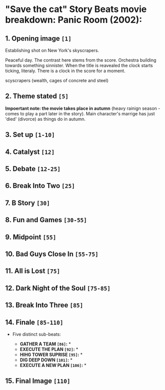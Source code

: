 # "Save the cat" Story Beats movie breakdown: Panic Room (2002):

## 1. **Opening image `[1]`**

Establishing shot on New York's skyscrapers.

Peaceful day. The contrast here stems from the score. Orchestra building towards something sinnister. When the title is reavealed the clock starts ticking, literaly. There is a clock in the score for a moment.

scyscrapers (wealth, cages of concrete and steel)


## 2. **Theme stated `[5]`**

**Impoertant note: the movie takes place in autumn** (heavy rainign season - comes to play a part later in the story). Main character's marrige has just 'died' (divorce) as things do in autumn.


## 3. **Set up `[1-10]`**


## 4. **Catalyst `[12]`**


## 5. **Debate `[12-25]`**


## 6. **Break Into Two `[25]`**


## 7. **B Story `[30]`**


## 8. **Fun and Games `[30-55]`**


## 9. **Midpoint `[55]`**


## 10. **Bad Guys Close In `[55-75]`**


## 11. **All is Lost `[75]`**


## 12. **Dark Night of the Soul `[75-85]`**


## 13. **Break Into Three `[85]`**


## 14. **Finale `[85-110]`**

* Five distinct sub-beats:

  * **GATHER A TEAM `[86]`:**
    * 
  * **EXECUTE THE PLAN `[92]`:** 
    * 
  * **HIHG TOWER SUPRISE `[95]`:**
    * 
  * **DIG DEEP DOWN `[101]`:**
    * 
  * **EXECUTE A NEW PLAN `[106]`:**
    * 

## 15. **Final Image `[110]`**
